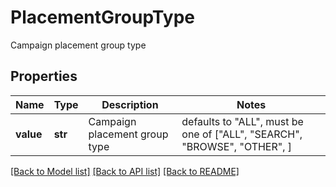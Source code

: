 # PlacementGroupType

Campaign placement group type

## Properties
Name | Type | Description | Notes
------------ | ------------- | ------------- | -------------
**value** | **str** | Campaign placement group type | defaults to "ALL",  must be one of ["ALL", "SEARCH", "BROWSE", "OTHER", ]

[[Back to Model list]](../README.md#documentation-for-models) [[Back to API list]](../README.md#documentation-for-api-endpoints) [[Back to README]](../README.md)


